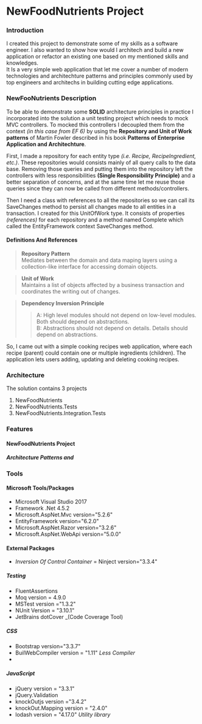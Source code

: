 # NewFoodNutrients Project

### Introduction

I created this project to demonstrate some of my skills as a software engineer.  I also wanted to show how would I architech and build a new application or refactor an existing one based on my mentioned skills and knowledges.  
It Is a very simple web application that let me cover a number of modern technologies and architechture patterns and principles commonly used by top engineers and architechs in building cutting edge applications.

### NewFooNutrients Description

To be able to demonstrate some __SOLID__ architecture principles in practice I incorporated into the solution a unit testing project which needs to mock MVC controllers.  To mocked this controllers I decoupled them from the context _(in this case from EF 6)_ by using the __Repository and Unit of Work  patterns__ of Martin Fowler described in his book __Patterns of Enterprise Application and Architechture__. 

First, I made a repository for each entity type _(i.e. Recipe, RecipeIngredient, etc.)_.  These repositories would consists mainly of all query calls to the data base.  Removing those queries and putting them into the repository left the controllers with less responsibilities __(Single Responsibility Principle)__ and a better separation of concerns, and at the same time let me reuse those queries since they can now be called from different methods/controllers. 

Then I need a class with references to all the repositories so we can call its SaveChanges method to persist all changes made to all entities in a transaction.  I created for this UnitOfWork type.  It consists of properties _(references)_ for each repository and a method named Complete which called the EntityFramework context SaveChanges method.


#### Definitions And References
> __Repository Pattern__  
> Mediates between the domain and data maping layers using a collection-like interface for accessing domain objects.

>__Unit of Work__  
>Maintains a list of objects affected by a business transaction and coordinates the writing out of changes.	

>__Dependency Inversion Principle__  
>> A: High level modules should not depend on low-level modules. Both should depend on abstractions.  
>> B: Abstractions should not depend on details.  Details should depend on abstractions.

So, I came out with a simple cooking recipes web application, where each recipe (parent) could contain one or multiple ingredients (children).  The application lets users adding, updating and deleting cooking recipes.

### Architecture

The solution contains 3 projects
1. NewFoodNutrients
2. NewFoodNutrients.Tests
3. NewFoodNutrients.Integration.Tests
### Features
#### NewFoodNutrients Project
##### Architecture Patterns and 



### Tools

#### Microsoft Tools/Packages
- Microsoft Visual Studio 2017
- Framework .Net 4.5.2
- Microsoft.AspNet.Mvc version="5.2.6"
- EntityFramework version="6.2.0"
- Microsoft.AspNet.Razor version="3.2.6"
- Microsoft.AspNet.WebApi version="5.0.0"

#### External Packages
-   _Inversion Of Control Container_ = Ninject version="3.3.4"  


##### Testing
-	FluentAssertions
-	Moq version =  4.9.0
-	MSTest version ="1.3.2"
-	NUnit Version = "3.10.1"
-	JetBrains dotCover _(Code Coverage Tool)

##### CSS
- Bootstrap version="3.3.7"
- BuilWebCompiler	version = "1.11" _Less Compiler_
- 

##### JavaScript
- jQuery version = "3.3.1"
- jQuery.Validation 
- knockOutjs version ="3.4.2"
- knockOut.Mapping version = "2.4.0"
- lodash version = "4.17.0" _Utility library_




